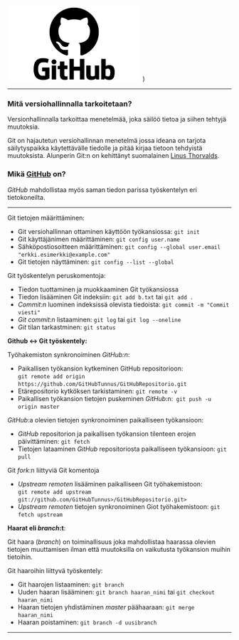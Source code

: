 ![Github logo](/download.png)
)


------------------

### Mitä versiohallinnalla tarkoitetaan?
Versionhallinnalla tarkoittaa menetelmää, joka säilöö tietoa ja siihen tehtyjä muutoksia.


Git on hajautetun versiohallinnan menetelmä jossa ideana on tarjota säilytyspaikka käytettävälle tiedolle ja pitää kirjaa tietoon tehdyistä muutoksista. Alunperin Git:n on kehittänyt suomalainen [Linus Thorvalds](https://fi.wikipedia.org/wiki/Linus_Torvalds).

### Mikä [GitHub](https://github.com/) on?

*GitHub* mahdollistaa myös saman tiedon parissa työskentelyn eri tietokoneilta.


---------------

Git tietojen määrittäminen:
- Git versiohallinnan ottaminen käyttöön työkansiossa: ```git init```   
- Git käyttäjänimen määrittäminen: ```git config user.name```   
- Sähköpostiosoitteen määrittäminen: ``` git config --global user.email "erkki.esimerkki@example.com" ```  
- Git tietojen näyttäminen: ```git config --list --global```    

Git työskentelyn peruskomentoja:
- Tiedon tuottaminen ja muokkaaminen Git työkansiossa   
- Tiedon lisääminen Git indeksiin: ```git add b.txt``` tai ```git add .```  
- *Commit:n* luominen indeksissä olevista tiedoista: ```git commit -m "Commit viesti"```   
- *Git commit:n* listaaminen: ```git log``` tai ```git log --oneline``` 
- *Git* tilan tarkastminen: ```git status```   

**Github <-> Git työskentely:**

Työhakemiston synkronoiminen *GitHub:n*:
- Paikallisen työkansion kytkeminen GitHub repositorioon:   
 ```git remote add origin https://github.com/GitHubTunnus/GitHubRepositorio.git```   
- Etärepositorio kytköksen tarkistaminen: ```git remote -v```   
- Paikallisen työkansion tietojen puskeminen *GitHub*:n:``` git push -u origin master```   

*GitHub*:a olevien tietojen synkronoiminen paikalliseen työkansioon:
- *GitHub* repositorion ja paikallisen työkansion tilenteen erojen päivittäminen: ```git fetch```  
- Tietojen lataaminen *GitHub* repositoriosta paikalliseen työkansioon: ``` git pull ```  

Git *fork*:n liittyviä Git komentoja
- *Upstream remoten* lisääminen paikalliseen Git työhakemistoon:   
```git remote add upstream git://github.com/GitHubTunnus>/GitHubRepositorio.git>```     
- *Upstream remoten* tietojen synkronoiminen Giot työhakemistoon: ```git fetch upstream```   

**Haarat eli *branch*:t**:

Git haara (*branch*) on toiminallisuus joka mahdollistaa haarassa olevien tietojen muuttamisen ilman että muutoksilla on vaikutusta työkansion muihin tietoihin.

Git haaroihin liittyvä työskentely:
- Git haarojen listaaminen: ```git branch```    
- Uuden haaran lisääminen: ```git branch haaran_nimi``` tai ```git checkout haaran_nimi```   
- Haaran tietojen yhdistäminen *master* päähaaraan: ```git merge haaran_nimi```   
- Haaran poistaminen: ```git branch -d uusibranch```

--------------------

